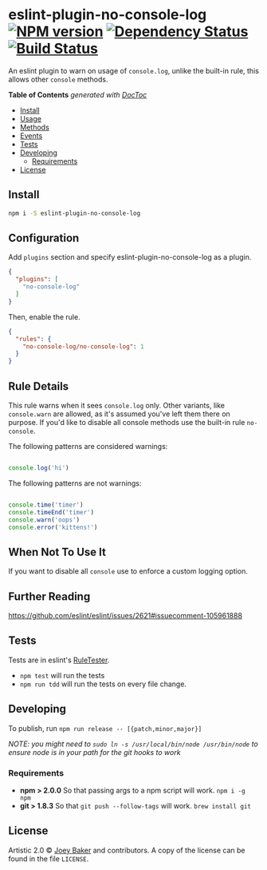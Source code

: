 # eslint-plugin-no-console-log [![NPM version][npm-image]][npm-url] [![Dependency Status][daviddm-url]][daviddm-image] [![Build Status][travis-image]][travis-url]

An eslint plugin to warn on usage of `console.log`, unlike the built-in rule, this allows other `console` methods.

<!-- START doctoc generated TOC please keep comment here to allow auto update -->
<!-- DON'T EDIT THIS SECTION, INSTEAD RE-RUN doctoc TO UPDATE -->
**Table of Contents**  *generated with [DocToc](http://doctoc.herokuapp.com/)*

- [Install](#install)
- [Usage](#usage)
- [Methods](#methods)
- [Events](#events)
- [Tests](#tests)
- [Developing](#developing)
  - [Requirements](#requirements)
- [License](#license)

<!-- END doctoc generated TOC please keep comment here to allow auto update -->

## Install

```sh
npm i -S eslint-plugin-no-console-log
```

## Configuration

Add `plugins` section and specify eslint-plugin-no-console-log as a plugin.

```json
{
  "plugins": [
    "no-console-log"
  ]
}
```

Then, enable the rule.

```json
{
  "rules": {
    "no-console-log/no-console-log": 1
  }
}
```


## Rule Details

This rule warns when it sees `console.log` only. Other variants, like `console.warn` are allowed, as it's assumed you've left them there on purpose. If you'd like to disable all console methods use the built-in rule `no-console`.

The following patterns are considered warnings:

```js

console.log('hi')

```

The following patterns are not warnings:

```js

console.time('timer')
console.timeEnd('timer')
console.warn('oops')
console.error('kittens!')

```

## When Not To Use It

If you want to disable all `console` use to enforce a custom logging option.

## Further Reading

https://github.com/eslint/eslint/issues/2621#issuecomment-105961888

## Tests
Tests are in eslint's [RuleTester](http://eslint.org/docs/user-guide/migrating-to-1.0.0#deprecating-eslint-tester).


* `npm test` will run the tests
* `npm run tdd` will run the tests on every file change.

## Developing
To publish, run `npm run release -- [{patch,minor,major}]`

_NOTE: you might need to `sudo ln -s /usr/local/bin/node /usr/bin/node` to ensure node is in your path for the git hooks to work_

### Requirements
* **npm > 2.0.0** So that passing args to a npm script will work. `npm i -g npm`
* **git > 1.8.3** So that `git push --follow-tags` will work. `brew install git`

## License

Artistic 2.0 © [Joey Baker](http://byjoeybaker.com) and contributors. A copy of the license can be found in the file `LICENSE`.


[npm-url]: https://npmjs.org/package/eslint-plugin-no-console-log
[npm-image]: https://badge.fury.io/js/eslint-plugin-no-console-log.svg
[travis-url]: https://travis-ci.org/joeybaker/eslint-plugin-no-console-log
[travis-image]: https://travis-ci.org/joeybaker/eslint-plugin-no-console-log.svg?branch=master
[daviddm-url]: https://david-dm.org/joeybaker/eslint-plugin-no-console-log.svg?theme=shields.io
[daviddm-image]: https://david-dm.org/joeybaker/eslint-plugin-no-console-log
